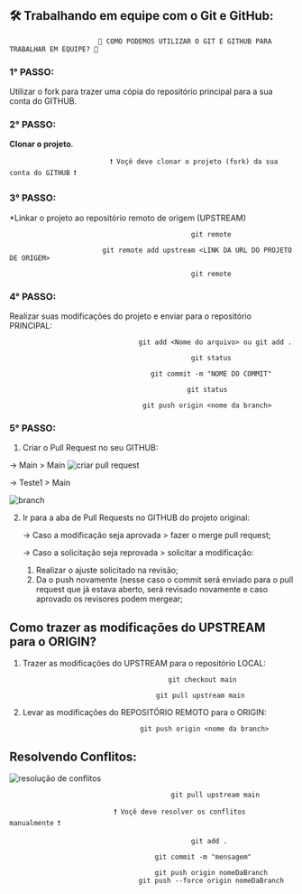 ## 🛠️ Trabalhando em equipe com o Git e GitHub:


                          🤔 COMO PODEMOS UTILIZAR O GIT E GITHUB PARA TRABALHAR EM EQUIPE? 🤔

### 1° PASSO:
Utilizar o fork para trazer uma cópia do repositório principal para a sua conta do GITHUB.

### 2° PASSO: 
**Clonar o projeto**.

                             ❗ Voçê deve clonar o projeto (fork) da sua conta do GITHUB ❗ 

### 3° PASSO: 
*Linkar o projeto ao repositório remoto de origem (UPSTREAM)

                                                 git remote

                           git remote add upstream <LINK DA URL DO PROJETO DE ORIGEM>

                                                 git remote 

### 4° PASSO:
Realizar suas modificações do projeto e enviar para o repositório PRINCIPAL:

                                    git add <Nome do arquivo> ou git add .

                                                 git status

                                       git commit -m "NOME DO COMMIT"

                                                git status

                                     git push origin <nome da branch>

### 5° PASSO:
1) Criar o Pull Request no seu GITHUB:
   
 -> Main > Main
![criar pull request](https://github.com/DanielaXavier1995/git-github-fap-softex/assets/116307469/d0a74087-90a5-4a1d-8f8c-bc0fa8021855)

 -> Teste1 > Main

![branch](https://github.com/DanielaXavier1995/git-github-fap-softex/assets/116307469/be086a8e-77e2-4d12-9442-0c4368ba4c80)


2) Ir para a aba de Pull Requests no GITHUB do projeto original:

    -> Caso a modificação seja aprovada > fazer o merge pull request;

    -> Caso a solicitação seja reprovada > solicitar a modificação:

   1) Realizar o ajuste solicitado na revisão;
   2) Da o push novamente (nesse caso o commit será enviado para o pull request que já estava aberto, será revisado novamente e
   caso aprovado os revisores podem mergear;

## Como trazer as modificações do UPSTREAM para o ORIGIN?

1) Trazer as modificações do UPSTREAM para o repositório LOCAL:

                                           git checkout main

                                        git pull upstream main

3) Levar as modificações do REPOSITÓRIO REMOTO para o ORIGIN:

                                    git push origin <nome da branch>

## Resolvendo Conflitos:

![resolução de conflitos](https://github.com/DanielaXavier1995/git-github-fap-softex/assets/116307469/af8b7f03-b9a4-470b-8148-384a7ecae921)


                                            git pull upstream main 

                              ❗ Voçê deve resolver os conflitos manualmente ❗ 

                                                 git add .
                                      
                                        git commit -m "mensagem"
                              
                                        git push origin nomeDaBranch
                                    git push --force origin nomeDaBranch




                      
